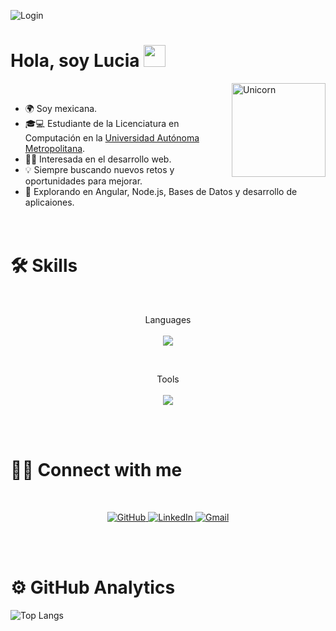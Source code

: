 
<!--
**Diose03/Diose03** is a ✨ _special_ ✨ repository because its `README.md` (this file) appears on your GitHub profile.-->
![Login](https://github.com/Diose03/Diose03/blob/main/Login01.gif)


<h1 align="left""><b>Hola, soy Lucia </b><img src="https://media.giphy.com/media/hvRJCLFzcasrR4ia7z/giphy.gif" width="35"></h1>

<img align="right" width=150px alt="Unicorn" src="https://img1.picmix.com/output/stamp/normal/7/9/9/5/2335997_2f709.gif"/>
<br>

- 🌍 Soy mexicana.
-  🎓💻 Estudiante de la Licenciatura en Computación en la <a href="https://www.uam.mx/unidad_iztapalapa.html">Universidad Autónoma Metropolitana</a>.  
- 👨‍💻 Interesada en el desarrollo web.
- 💡 Siempre buscando nuevos retos y oportunidades para mejorar.
- 🚀 Explorando en Angular, Node.js, Bases de Datos y desarrollo de aplicaiones.
<br><br><br>

# 🛠️ Skills

<br>
<div>
<p align="center">
   Languages 
  <br><br>
  <a href="https://skillicons.dev">
    <img src="https://skillicons.dev/icons?i=java,py,js,html,css vscode=14" />
  </a>
</p>
</div>

<br>
<div>
  
<p align="center">
  Tools
  <br><br>
  <a href="https://skillicons.dev">
    <img src="https://skillicons.dev/icons?i=angular,mysql,bootstrap,figma,codepen,eclipse,vscode vscode=14" />
  </a>
</p>
</div>

<br><br>

# 🤝🏻 Connect with me
<br>
<p align="center">
  <a href="https://github.com/Diose03" target="_blank">
    <img src="https://skillicons.dev/icons?i=github" alt="GitHub"/>
  </a>
  <a href="https://www.linkedin.com/in/lucia-villa-figueroa-a103b333a" target="_blank">
    <img src="https://skillicons.dev/icons?i=linkedin" alt="LinkedIn"/>
  </a>
  <a href="mailto:ldvf03@gmail.com" target="_blank">
    <img src="https://skillicons.dev/icons?i=gmail" alt="Gmail" />
  </a>
</p>

</div>

<br><br>

# ⚙️  GitHub Analytics
![Top Langs](https://github-readme-stats.vercel.app/api/top-langs/?username=Diose03&theme=material-palenight&layout=compact)
